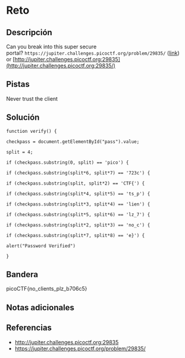 # Reto

## Descripción

Can you break into this super secure portal? `https://jupiter.challenges.picoctf.org/problem/29835/` ([link](https://jupiter.challenges.picoctf.org/problem/29835/)) or [http://jupiter.challenges.picoctf.org:29835](http://jupiter.challenges.picoctf.org:29835/)

## Pistas

Never trust the client

## Solución

```
function verify() {

checkpass = document.getElementById("pass").value;

split = 4;

if (checkpass.substring(0, split) == 'pico') {

if (checkpass.substring(split*6, split*7) == '723c') {

if (checkpass.substring(split, split*2) == 'CTF{') {

if (checkpass.substring(split*4, split*5) == 'ts_p') {

if (checkpass.substring(split*3, split*4) == 'lien') {

if (checkpass.substring(split*5, split*6) == 'lz_7') {

if (checkpass.substring(split*2, split*3) == 'no_c') {

if (checkpass.substring(split*7, split*8) == 'e}') {

alert("Password Verified")

}
```

## Bandera

picoCTF{no_clients_plz_b706c5}

## Notas adicionales



## Referencias
- http://jupiter.challenges.picoctf.org:29835
- https://jupiter.challenges.picoctf.org/problem/29835/